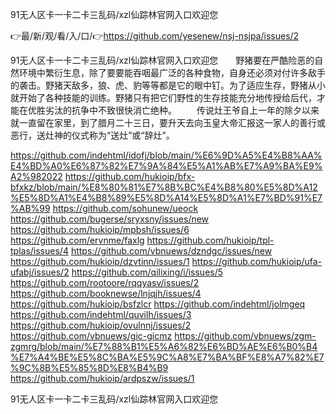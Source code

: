 91无人区卡一卡二卡三乱码/xzl仙踪林官网入口欢迎您

👉最/新/观/看/入/口/👉https://github.com/yesenew/nsj-nsjpa/issues/2

91无人区卡一卡二卡三乱码/xzl仙踪林官网入口欢迎您　　野猪要在严酷险恶的自然环境中繁衍生息，除了要要能吞咽最广泛的各种食物，自身还必须对付许多敌手的袭击。野猪天敌多，狼、虎、豹等等都是它的眼中钉。为了适应生存，野猪从小就开始了各种技能的训练。野猪只有把它们野性的生存技能充分地传授给后代，才能在优胜劣汰的抗争中不致很快消亡绝种。
　　传说灶王爷自上一年的除夕以来就一直留在家里，到了腊月二十三日，要升天去向玉皇大帝汇报这一家人的善行或恶行，送灶神的仪式称为“送灶”或“辞灶”。


https://github.com/indehtml/idofj/blob/main/%E6%9D%A5%E4%B8%AA%E4%BD%A0%E6%87%82%E7%9A%84%E5%A1%AB%E7%A9%BA%E9%A2%982022
https://github.com/hukioip/bfx-bfxkz/blob/main/%E8%80%81%E7%8B%BC%E4%B8%80%E5%8D%A12%E5%8D%A1%E4%B8%89%E5%8D%A14%E5%8D%A1%E7%BD%91%E7%AB%99
https://github.com/sohunew/ueock
https://github.com/bugerse/sryxsny/issues/new
https://github.com/hukioip/mpbsh/issues/6
https://github.com/ervnme/faxlg
https://github.com/hukioip/tpl-tplas/issues/4
https://github.com/vbnuews/dzndgc/issues/new
https://github.com/hukioip/dzvtinn/issues/1
https://github.com/hukioip/ufa-ufabj/issues/2
https://github.com/qilixing/i/issues/5
https://github.com/rootoore/rqqyasv/issues/2
https://github.com/booknewse/lnjqjh/issues/4
https://github.com/hukioip/bsfzlcr
https://github.com/indehtml/jolmgeq
https://github.com/indehtml/quvilh/issues/3
https://github.com/hukioip/ovulnnj/issues/2
https://github.com/vbnuews/gic-gicmz
https://github.com/vbnuews/zgm-zgmrg/blob/main/%E7%88%B1%E5%A6%82%E6%BD%AE%E6%B0%B4%E7%A4%BE%E5%8C%BA%E5%9C%A8%E7%BA%BF%E8%A7%82%E7%9C%8B%E5%85%8D%E8%B4%B9
https://github.com/hukioip/ardpszw/issues/1

91无人区卡一卡二卡三乱码/xzl仙踪林官网入口欢迎您
